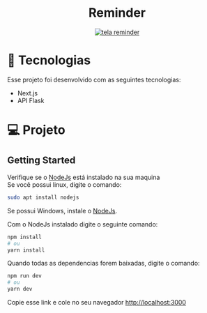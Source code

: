 <h1 align="center"> 
  Reminder
</h1>

<p align="center">
  <a href="https://ibb.co/j8bJ2Nk"><img src="https://i.ibb.co/dfjmqT4/Captura-de-Tela-31.png" alt="tela reminder" border="0"></a>  
</p>




# 🚀 Tecnologias
Esse projeto foi desenvolvido com as seguintes tecnologias:

- Next.js
- API Flask


# 💻 Projeto


## Getting Started
Verifique se o <a href="https://nodejs.org/en/">NodeJs</a> está instalado na sua maquina </br>
Se você possui linux, digite o comando:
```bash
sudo apt install nodejs
```
Se possui Windows, instale o <a href="https://nodejs.org/en/">NodeJs</a>.

Com o NodeJs instalado digite o seguinte comando:
```bash
npm install
# ou
yarn install
```
Quando todas as dependencias forem baixadas, digite o comando:
```bash
npm run dev
# ou
yarn dev
```

Copie esse link e cole no seu navegador [http://localhost:3000](http://localhost:3000)
